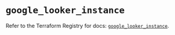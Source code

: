 # `google_looker_instance`

Refer to the Terraform Registry for docs: [`google_looker_instance`](https://registry.terraform.io/providers/hashicorp/google/6.32.0/docs/resources/looker_instance).
